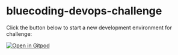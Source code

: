 # bluecoding-devops-challenge

Click the button below to start a new development environment for challenge:

[![Open in Gitpod](https://gitpod.io/button/open-in-gitpod.svg)](https://gitpod.io/#https://github.com/tcrst/bluecoding-devops-challenge)
